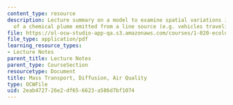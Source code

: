 ```yaml
---
content_type: resource
description: Lecture summary on a model to examine spatial variations in the concentration
  of a chemical plume emitted from a line source (e.g. vehicles traveling on a road).
file: https://ol-ocw-studio-app-qa.s3.amazonaws.com/courses/1-020-ecology-ii-engineering-for-sustainability-spring-2008/2eab472726e2df656623a586d7bf1074_lec12_13.pdf
file_type: application/pdf
learning_resource_types:
- Lecture Notes
parent_title: Lecture Notes
parent_type: CourseSection
resourcetype: Document
title: Mass Transport, Diffusion, Air Quality
type: OCWFile
uid: 2eab4727-26e2-df65-6623-a586d7bf1074
---
```

